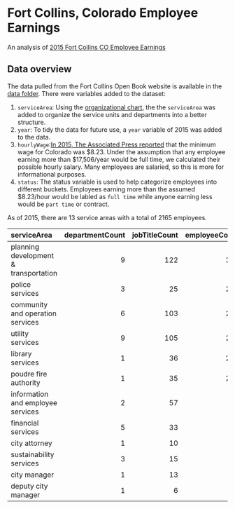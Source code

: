 Fort Collins, Colorado Employee Earnings
================

An analysis of [2015 Fort Collins CO Employee Earnings](http://www.fcgov.com/openbook/?action=browse-salaries)

Data overview
-------------

The data pulled from the Fort Collins Open Book website is available in the [data folder](data/raw). There were variables added to the dataset:

1.  `serviceArea`: Using the [organizational chart](assets/fortCollinsOrganization.pdf), the the `serviceArea` was added to organize the service units and departments into a better structure.
2.  `year`: To tidy the data for future use, a `year` variable of 2015 was added to the data.
3.  `hourlyWage`:[In 2015, The Associated Press reported](http://denver.cbslocal.com/2015/01/01/colorado-minimum-wage-rises-to-8-23-in-2015/) that the minimum wage for Colorado was $8.23. Under the assumption that any employee earning more than $17,506/year would be full time, we calculated their possible hourly salary. Many employees are salaried, so this is more for informational purposes.
4.  `status`: The status variable is used to help categorize employees into different buckets. Employees earning more than the assumed $8.23/hour would be labled as `full time` while anyone earning less would be `part time` or contract.

As of 2015, there are 13 service areas with a total of 2165 employees.

| serviceArea                           |  departmentCount|  jobTitleCount|  employeeCount|  medianSalary|
|:--------------------------------------|----------------:|--------------:|--------------:|-------------:|
| planning development & transportation |                9|            122|            391|      37477.48|
| police services                       |                3|             25|            286|      80195.07|
| community and operation services      |                6|            103|            255|      47498.33|
| utility services                      |                9|            105|            244|      54644.11|
| library services                      |                1|             36|            233|       7229.73|
| poudre fire authority                 |                1|             35|            221|      87013.21|
| information and employee services     |                2|             57|             98|      65725.87|
| financial services                    |                5|             33|             47|      35741.53|
| city attorney                         |                1|             10|             24|      57571.79|
| sustainability services               |                3|             15|             23|      42539.25|
| city manager                          |                1|             13|             20|      48765.03|
| deputy city manager                   |                1|              6|              6|      57108.05|

